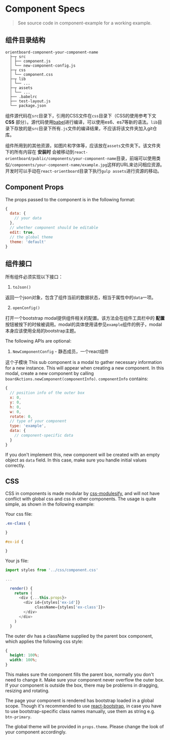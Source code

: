 # Component Specs

> See source code in component-example for a working example.

## 组件目录结构

```
orientboard-component-your-component-name
  ├─┬ src
  │ ├── component.js
  │ └── new-component-config.js
  ├─┬ css
  │ └── component.css
  ├─┬ lib
  │ └── ...
  ├─┬ assets
  │ └── ...
  ├── .babelrc
  ├── test-layout.js
  └── package.json
```

组件源代码在`src`目录下，引用的CSS文件在`css`目录下（CSS的使用参考下文 **CSS** 部分）。源代码使用[babel](https://babeljs.io)进行编译，可以使用es6、es7等新的语法。`lib`目录下存放的是`src`目录下所有`.js`文件的编译结果，不应该将该文件夹加入git仓库。

组件所用到的其他资源，如图片和字体等，应该放在`assets`文件夹下。该文件夹下的所有内容在 **安装时** 会被移动到`react-orientboard/public/components/your-component-name`目录，前端可以使用类似`/components/your-component-name/example.jpg`这样的URL来访问相应资源。开发时可以手动在`react-orientboard`目录下执行`gulp assets`进行资源的移动。

## Component Props

The props passed to the component is in the following format:

```js
{
  data: {
    // your data
  },
  // whether component should be editable
  edit: true,
  // the global theme
  theme: 'default'
}
```

## 组件接口

所有组件必须实现以下接口：

1. `toJson()`

  返回一个json对象，包含了组件当前的数据状态，相当于属性中的`data`一项。

2. `openConfig()`

  打开一个bootstrap modal提供组件相关的配置。该方法会在组件工具栏中的 **配置** 按钮被按下的时候被调用。modal的具体使用请参见`example`组件的例子，modal本身应该使用全局的bootstrap主题。

The following APIs are optional:

1. `NewComponentConfig` - 静态成员，一个react组件

  这个子模块
  This sub component is a modal to gather necessary information for a new instance. This will appear when creating a new component. In this modal,  create a new component by calling `boardActions.newComponent(componentInfo)`. `componentInfo` contains:

  ```js
  {
    // position info of the outer box
    x: 0,
    y: 0,
    h: 0,
    w: 0,
    rotate: 0,
    // type of your component
    type: 'example',
    data: {
      // component-specific data
    }
  }
  ```

  If you don't implement this, new component will be created with an empty object as `data` field. In this case, make sure you handle initial values correctly.

## CSS

CSS in components is made modular by [css-modulesify](https://github.com/css-modules/css-modulesify), and will not have conflict with global css and css in other components. The usage is quite simple, as shown in the following example:

Your css file:
```css
.ex-class {

}

#ex-id {

}
```

Your js file:
```js
import styles from '../css/component.css'

...

  render() {
    return (
      <div {...this.props}>
        <div id={styles['ex-id']}
             className={styles['ex-class']}>
        </div>
      </div>
    )
  }
```

The outer div has a className supplied by the parent box component, which applies the following css style:

```css
{
  height: 100%;
  width: 100%;
}
```

This makes sure the component fills the parent box, normally you don't need to change it. Make sure your component never overflow the outer box. If your component is outside the box, there may be problems in dragging, resizing and rotating.

The page your component is rendered has bootstrap loaded in a global scope. Though it's recommended to use [react-bootstrap](react-bootstrap.github.io), in case you have to use bootstrap-specific class names manually, use them as string e.g. `btn-primary`.

The global theme will be provided in `props.theme`. Please change the look of your component accordingly.
